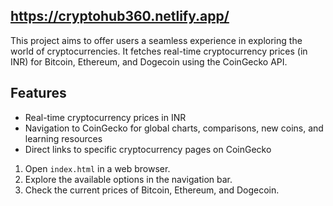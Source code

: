 https://cryptohub360.netlify.app/
---

This project aims to offer users a seamless experience in exploring the world of cryptocurrencies. It fetches real-time cryptocurrency prices (in INR) for Bitcoin, Ethereum, and Dogecoin using the CoinGecko API.

## Features

- Real-time cryptocurrency prices in INR
- Navigation to CoinGecko for global charts, comparisons, new coins, and learning resources
- Direct links to specific cryptocurrency pages on CoinGecko

1. Open `index.html` in a web browser.
2. Explore the available options in the navigation bar.
3. Check the current prices of Bitcoin, Ethereum, and Dogecoin.

